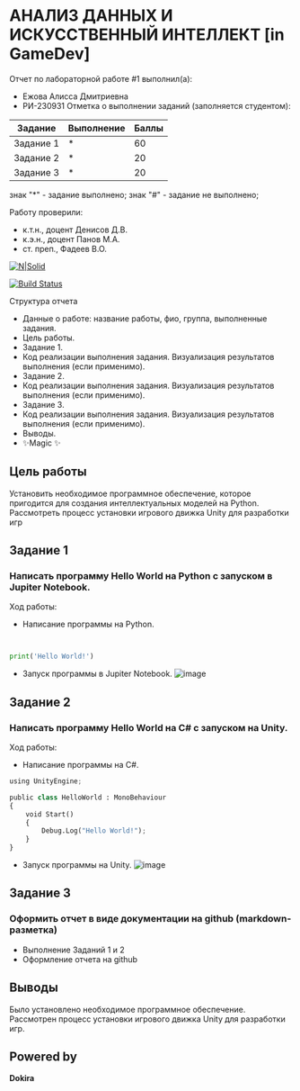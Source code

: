 # АНАЛИЗ ДАННЫХ И ИСКУССТВЕННЫЙ ИНТЕЛЛЕКТ [in GameDev]
Отчет по лабораторной работе #1 выполнил(а):
- Ежова Алисса Дмитриевна
- РИ-230931
Отметка о выполнении заданий (заполняется студентом):

| Задание | Выполнение | Баллы |
| ------ | ------ | ------ |
| Задание 1 | * | 60 |
| Задание 2 | * | 20 |
| Задание 3 | * | 20 |

знак "*" - задание выполнено; знак "#" - задание не выполнено;

Работу проверили:
- к.т.н., доцент Денисов Д.В.
- к.э.н., доцент Панов М.А.
- ст. преп., Фадеев В.О.

[![N|Solid](https://cldup.com/dTxpPi9lDf.thumb.png)](https://nodesource.com/products/nsolid)

[![Build Status](https://travis-ci.org/joemccann/dillinger.svg?branch=master)](https://travis-ci.org/joemccann/dillinger)

Структура отчета

- Данные о работе: название работы, фио, группа, выполненные задания.
- Цель работы.
- Задание 1.
- Код реализации выполнения задания. Визуализация результатов выполнения (если применимо).
- Задание 2.
- Код реализации выполнения задания. Визуализация результатов выполнения (если применимо).
- Задание 3.
- Код реализации выполнения задания. Визуализация результатов выполнения (если применимо).
- Выводы.
- ✨Magic ✨

## Цель работы
Установить необходимое программное обеспечение, которое пригодится для создания интеллектуальных моделей на Python. Рассмотреть процесс установки игрового движка Unity для разработки игр

## Задание 1
### Написать программу Hello World на Python с запуском в Jupiter Notebook.
Ход работы:
- Написание программы на Python.

```py


print('Hello World!')


```

-  Запуск программы в Jupiter Notebook.
![image](https://github.com/user-attachments/assets/48a7a6f3-dd37-46ea-a4a3-e2c4af7a8817)

## Задание 2
###  Написать программу Hello World на C# с запуском на Unity.

Ход работы:
- Написание программы на C#.
  

```py
using UnityEngine;

public class HelloWorld : MonoBehaviour
{
    void Start()
    {
        Debug.Log("Hello World!");
    }
}
```
-  Запуск программы на Unity.
  ![image](https://github.com/user-attachments/assets/3d473ad4-f767-41da-9c05-f7eac35d2f46)

## Задание 3
### Оформить отчет в виде документации на github (markdown-разметка)

- Выполнение Заданий 1 и 2
- Оформление отчета на github


## Выводы

Было установлено необходимое программное обеспечение. Рассмотрен процесс установки игрового движка Unity для разработки игр.

## Powered by

**Dokira**

